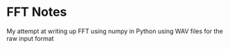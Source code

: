 # FFT Notes

My attempt at writing up FFT using numpy in Python using WAV files for the raw input format
